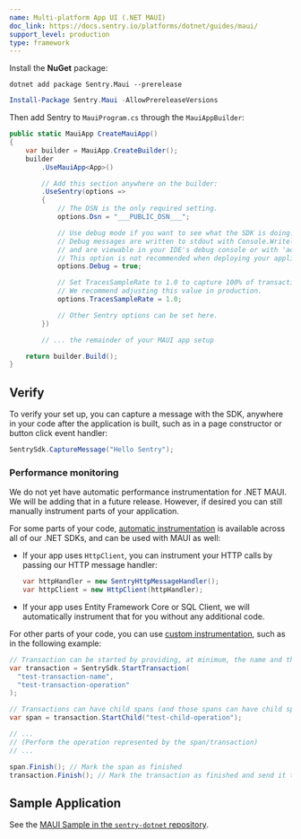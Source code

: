 ```yaml
---
name: Multi-platform App UI (.NET MAUI)
doc_link: https://docs.sentry.io/platforms/dotnet/guides/maui/
support_level: production
type: framework
---
```


Install the **NuGet** package:

```shell {tabTitle:.NET Core CLI}
dotnet add package Sentry.Maui --prerelease
```

```powershell {tabTitle:Package Manager}
Install-Package Sentry.Maui -AllowPrereleaseVersions
```

Then add Sentry to `MauiProgram.cs` through the `MauiAppBuilder`:

```csharp
public static MauiApp CreateMauiApp()
{
    var builder = MauiApp.CreateBuilder();
    builder
        .UseMauiApp<App>()

        // Add this section anywhere on the builder:
        .UseSentry(options =>
        {
            // The DSN is the only required setting.
            options.Dsn = "___PUBLIC_DSN___";

            // Use debug mode if you want to see what the SDK is doing.
            // Debug messages are written to stdout with Console.Writeline,
            // and are viewable in your IDE's debug console or with 'adb logcat', etc.
            // This option is not recommended when deploying your application.
            options.Debug = true;

            // Set TracesSampleRate to 1.0 to capture 100% of transactions for performance monitoring.
            // We recommend adjusting this value in production.
            options.TracesSampleRate = 1.0;

            // Other Sentry options can be set here.
        })

        // ... the remainder of your MAUI app setup

    return builder.Build();
}
```

## Verify

To verify your set up, you can capture a message with the SDK, anywhere in your code after the application is built, such as in a page constructor or button click event handler:

```csharp
SentrySdk.CaptureMessage("Hello Sentry");
```

### Performance monitoring

We do not yet have automatic performance instrumentation for .NET MAUI.  We will be adding that in a future release.
However, if desired you can still manually instrument parts of your application.

For some parts of your code, [automatic instrumentation](https://docs.sentry.io/platforms/dotnet/guides/maui/performance/instrumentation/automatic-instrumentation/) is available across all of our .NET SDKs, and can be used with MAUI as well:

- If your app uses `HttpClient`, you can instrument your HTTP calls by passing our HTTP message handler:
  ```csharp
  var httpHandler = new SentryHttpMessageHandler();
  var httpClient = new HttpClient(httpHandler);
  ```
- If your app uses Entity Framework Core or SQL Client, we will automatically instrument that for you without any additional code.

For other parts of your code, you can use [custom instrumentation](https://docs.sentry.io/platforms/dotnet/guides/maui/performance/instrumentation/custom-instrumentation/), such as in the following example:

```csharp
// Transaction can be started by providing, at minimum, the name and the operation
var transaction = SentrySdk.StartTransaction(
  "test-transaction-name",
  "test-transaction-operation"
);

// Transactions can have child spans (and those spans can have child spans as well)
var span = transaction.StartChild("test-child-operation");

// ...
// (Perform the operation represented by the span/transaction)
// ...

span.Finish(); // Mark the span as finished
transaction.Finish(); // Mark the transaction as finished and send it to Sentry
```

## Sample Application

See the [MAUI Sample in the `sentry-dotnet` repository](https://github.com/getsentry/sentry-dotnet/tree/main/samples/Sentry.Samples.Maui).
